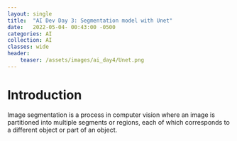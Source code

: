 ```yaml
---
layout: single
title:  "AI Dev Day 3: Segmentation model with Unet"
date:   2022-05-04- 00:43:00 -0500
categories: AI
collection: AI
classes: wide
header:
    teaser: /assets/images/ai_day4/Unet.png
---
```

# Introduction  
Image segmentation is a process in computer vision where an image is partitioned into multiple segments or regions, each of which corresponds to a different object or part of an object. 



